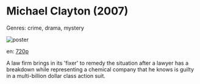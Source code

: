 # Michael Clayton (2007)

Genres: crime, drama, mystery

![poster](http://image.tmdb.org/t/p/w500/lVPCDrDSTIZCwoBT4188wlYoFS7.jpg)

en:
  [720p](magnet:?xt=urn:btih:4FD0DFC6D3E432AA54F527740EFB4761A33ECEC1&tr=udp://glotorrents.pw:6969/announce&tr=udp://tracker.opentrackr.org:1337/announce&tr=udp://torrent.gresille.org:80/announce&tr=udp://tracker.openbittorrent.com:80&tr=udp://tracker.coppersurfer.tk:6969&tr=udp://tracker.leechers-paradise.org:6969&tr=udp://p4p.arenabg.ch:1337&tr=udp://tracker.internetwarriors.net:1337)
  


A law firm brings in its 'fixer' to remedy the situation after a lawyer has a breakdown while representing a chemical company that he knows is guilty in a multi-billion dollar class action suit.
